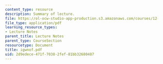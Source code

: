 ```yaml
---
content_type: resource
description: Summary of lecture.
file: https://ol-ocw-studio-app-production.s3.amazonaws.com/courses/12-802-wave-motions-in-the-ocean-and-atmosphere-spring-2004/2d9edece471f70382fef81bb32680487_igwnof.pdf
file_type: application/pdf
learning_resource_types:
- Lecture Notes
parent_title: Lecture Notes
parent_type: CourseSection
resourcetype: Document
title: igwnof.pdf
uid: 2d9edece-471f-7038-2fef-81bb32680487
---
```

